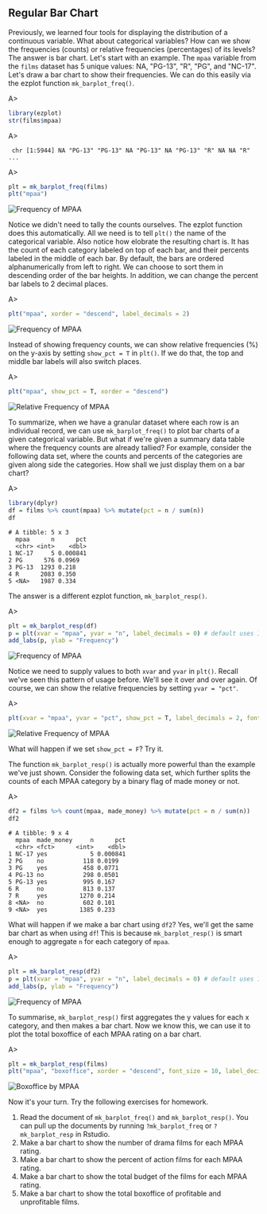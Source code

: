## Regular Bar Chart

Previously, we learned four tools for displaying the distribution of a continuous
variable. What about categorical variables? How can we show the frequencies 
(counts) or relative frequencies (percentages) of its levels? The answer is bar 
chart. Let's start with an example. The `mpaa` variable from the `films` dataset
has 5 unique values: NA, "PG-13", "R", "PG", and "NC-17". Let's draw a bar chart
to show their frequencies. We can do this easily via the ezplot function 
`mk_barplot_freq()`. 

A>
```r
library(ezplot)
str(films$mpaa)
```
A>
```
 chr [1:5944] NA "PG-13" "PG-13" NA "PG-13" NA "PG-13" "R" NA NA "R" ...
```
A>
```r
plt = mk_barplot_freq(films)
plt("mpaa")
```

![Frequency of MPAA](images/barplot_freq_mpaa_cnt_p1-1.png)

Notice we didn't need to tally the counts ourselves. The ezplot function does
this automatically. All we need is to tell `plt()` the name of the categorical 
variable. Also notice how elobrate the resulting chart is. It has the count of 
each category labeled on top of each bar, and their percents labeled in the 
middle of each bar. By default, the bars are ordered alphanumerically from 
left to right. We can choose to sort them in descending order of the bar heights. 
In addition, we can change the percent bar labels to 2 decimal places.

A>
```r
plt("mpaa", xorder = "descend", label_decimals = 2)
```

![Frequency of MPAA](images/barplot_freq_mpaa_cnt_p2-1.png)

Instead of showing frequency counts, we can show relative frequencies (%) on 
the y-axis by setting `show_pct = T` in `plt()`. If we do that, the top and 
middle bar labels will also switch places.  

A>
```r
plt("mpaa", show_pct = T, xorder = "descend") 
```

![Relative Frequency of MPAA](images/barplot_freq_mpaa_pct-1.png)

To summarize, when we have a granular dataset where each row is an individual
record, we can use `mk_barplot_freq()` to plot bar charts of a given categorical
variable. But what if we're given a summary data table where the frequency counts
are already tallied? For example, consider the following data set, where the
counts and percents of the categories are given along side the categories. How
shall we just display them on a bar chart?

A>
```r
library(dplyr)
df = films %>% count(mpaa) %>% mutate(pct = n / sum(n))
df
```

```
# A tibble: 5 x 3
  mpaa      n      pct
  <chr> <int>    <dbl>
1 NC-17     5 0.000841
2 PG      576 0.0969  
3 PG-13  1293 0.218   
4 R      2083 0.350   
5 <NA>   1987 0.334   
```

The answer is a different ezplot function, `mk_barplot_resp()`. 

A>
```r
plt = mk_barplot_resp(df)
p = plt(xvar = "mpaa", yvar = "n", label_decimals = 0) # default uses 1 decimal 
add_labs(p, ylab = "Frequency")
```

![Frequency of MPAA](images/barplot_resp_mpaa_cnt-1.png)

Notice we need to supply values to both `xvar` and `yvar` in `plt()`. Recall 
we've seen this pattern of usage before. We'll see it over and over again. Of
course, we can show the relative frequencies by setting `yvar = "pct"`.

A>
```r
plt(xvar = "mpaa", yvar = "pct", show_pct = T, label_decimals = 2, font_size = 9)  
```

![Relative Frequency of MPAA](images/barplot_resp_mpaa_pct-1.png)

What will happen if we set `show_pct = F`? Try it.

The function `mk_barplot_resp()` is actually more powerful than the example we've
just shown. Consider the following data set, which further splits the counts
of each MPAA category by a binary flag of made money or not.

A>
```r
df2 = films %>% count(mpaa, made_money) %>% mutate(pct = n / sum(n))
df2
```

```
# A tibble: 9 x 4
  mpaa  made_money     n      pct
  <chr> <fct>      <int>    <dbl>
1 NC-17 yes            5 0.000841
2 PG    no           118 0.0199  
3 PG    yes          458 0.0771  
4 PG-13 no           298 0.0501  
5 PG-13 yes          995 0.167   
6 R     no           813 0.137   
7 R     yes         1270 0.214   
8 <NA>  no           602 0.101   
9 <NA>  yes         1385 0.233   
```

What will happen if we make a bar chart using `df2`? Yes, we'll get the same bar 
chart as when using `df`! This is because `mk_barplot_resp()` is smart enough to 
aggregate `n` for each category of `mpaa`.

A>
```r
plt = mk_barplot_resp(df2)
p = plt(xvar = "mpaa", yvar = "n", label_decimals = 0) # default uses 1 decimal 
add_labs(p, ylab = "Frequency")
```

![Frequency of MPAA](images/barplot_resp_mpaa_cnt_p2-1.png)

To summarise, `mk_barplot_resp()` first aggregates the y values for each x 
category, and then makes a bar chart. Now we know this, we can use it to plot 
the total boxoffice of each MPAA rating on a bar chart.

A>
```r
plt = mk_barplot_resp(films)
plt("mpaa", "boxoffice", xorder = "descend", font_size = 10, label_decimals = 0)
```

![Boxoffice by MPAA](images/barplot_mpaa_vs_bo-1.png)

Now it's your turn. Try the following exercises for homework.

1. Read the document of `mk_barplot_freq()` and `mk_barplot_resp()`. You can 
pull up the documents by running `?mk_barplot_freq` or `?mk_barplot_resp` in 
Rstudio. 
2. Make a bar chart to show the number of drama films for each MPAA rating. 
3. Make a bar chart to show the percent of action films for each MPAA rating.
4. Make a bar chart to show the total budget of the films for each MPAA rating.
5. Make a bar chart to show the total boxoffice of profitable and unprofitable
films. 
